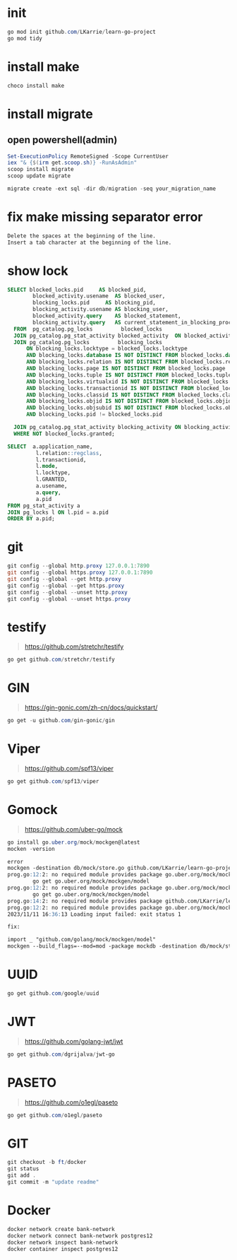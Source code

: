 # init
```powershell
go mod init github.com/LKarrie/learn-go-project
go mod tidy
```

# install make
```powershell
choco install make
```

# install migrate
## open powershell(admin)
```powershell
Set-ExecutionPolicy RemoteSigned -Scope CurrentUser 
iex "& {$(irm get.scoop.sh)} -RunAsAdmin"
scoop install migrate
scoop update migrate

migrate create -ext sql -dir db/migration -seq your_migration_name
```

# fix make missing separator error
```markdown
Delete the spaces at the beginning of the line.
Insert a tab character at the beginning of the line.
```

# show lock
```sql
SELECT blocked_locks.pid     AS blocked_pid,
        blocked_activity.usename  AS blocked_user,
        blocking_locks.pid     AS blocking_pid,
        blocking_activity.usename AS blocking_user,
        blocked_activity.query    AS blocked_statement,
        blocking_activity.query   AS current_statement_in_blocking_process
  FROM  pg_catalog.pg_locks         blocked_locks
  JOIN pg_catalog.pg_stat_activity blocked_activity  ON blocked_activity.pid = blocked_locks.pid
  JOIN pg_catalog.pg_locks         blocking_locks 
      ON blocking_locks.locktype = blocked_locks.locktype
      AND blocking_locks.database IS NOT DISTINCT FROM blocked_locks.database
      AND blocking_locks.relation IS NOT DISTINCT FROM blocked_locks.relation
      AND blocking_locks.page IS NOT DISTINCT FROM blocked_locks.page
      AND blocking_locks.tuple IS NOT DISTINCT FROM blocked_locks.tuple
      AND blocking_locks.virtualxid IS NOT DISTINCT FROM blocked_locks.virtualxid
      AND blocking_locks.transactionid IS NOT DISTINCT FROM blocked_locks.transactionid
      AND blocking_locks.classid IS NOT DISTINCT FROM blocked_locks.classid
      AND blocking_locks.objid IS NOT DISTINCT FROM blocked_locks.objid
      AND blocking_locks.objsubid IS NOT DISTINCT FROM blocked_locks.objsubid
      AND blocking_locks.pid != blocked_locks.pid

  JOIN pg_catalog.pg_stat_activity blocking_activity ON blocking_activity.pid = blocking_locks.pid
  WHERE NOT blocked_locks.granted;

SELECT  a.application_name,
         l.relation::regclass,
         l.transactionid,
         l.mode,
         l.locktype,
         l.GRANTED,
         a.usename,
         a.query,
         a.pid
FROM pg_stat_activity a
JOIN pg_locks l ON l.pid = a.pid
ORDER BY a.pid;
```

# git
```powershell
git config --global http.proxy 127.0.0.1:7890
git config --global https.proxy 127.0.0.1:7890
git config --global --get http.proxy
git config --global --get https.proxy
git config --global --unset http.proxy
git config --global --unset https.proxy
```

# testify
> https://github.com/stretchr/testify
```powershell
go get github.com/stretchr/testify
```

# GIN
> https://gin-gonic.com/zh-cn/docs/quickstart/
```powershell
go get -u github.com/gin-gonic/gin
```

# Viper
> https://github.com/spf13/viper
```powershell
go get github.com/spf13/viper
```

# Gomock
> https://github.com/uber-go/mock
```powershell
go install go.uber.org/mock/mockgen@latest
mocken -version
```
```markdown
error
mockgen -destination db/mock/store.go github.com/LKarrie/learn-go-project/db/sqlc Store
prog.go:12:2: no required module provides package go.uber.org/mock/mockgen/model; to add it:
        go get go.uber.org/mock/mockgen/model
prog.go:12:2: no required module provides package go.uber.org/mock/mockgen/model; to add it:
        go get go.uber.org/mock/mockgen/model
prog.go:14:2: no required module provides package github.com/LKarrie/learn-go-project/db/sqlc: go.mod file not found in current directory or any parent directory; see 'go help modules'      
prog.go:12:2: no required module provides package go.uber.org/mock/mockgen/model: go.mod file not found in current directory or any parent directory; see 'go help modules'
2023/11/11 16:36:13 Loading input failed: exit status 1

fix:

import _ "github.com/golang/mock/mockgen/model"
mockgen --build_flags=--mod=mod -package mockdb -destination db/mock/store.go github.com/LKarrie/learn-go-project/db/sqlc Store

```

# UUID
```powershell
go get github.com/google/uuid
```

# JWT
> https://github.com/golang-jwt/jwt
```powershell
go get github.com/dgrijalva/jwt-go
```

# PASETO
> https://github.com/o1egl/paseto
```powershell
go get github.com/o1egl/paseto
```

# GIT
```powershell
git checkout -b ft/docker
git status
git add .
git commit -m "update readme"
```

# Docker 
```powershell
docker network create bank-network
docker network connect bank-network postgres12
docker network inspect bank-network 
docker container inspect postgres12
```
